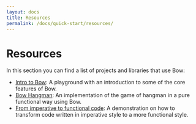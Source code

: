 ```yaml
---
layout: docs
title: Resources
permalink: /docs/quick-start/resources/
---
```


# Resources
 
 In this section you can find a list of projects and libraries that use Bow:
 
 - [Intro to Bow](https://github.com/truizlop/IntroToBow): A playground with an introduction to some of the core features of Bow.
 - [Bow Hangman](https://github.com/truizlop/BowHangman): An implementation of the game of hangman in a pure functional way using Bow.
 - [From imperative to functional code](https://github.com/truizlop/ImperativeToFunctional): A demonstration on how to transform code written in imperative style to a more functional style.
